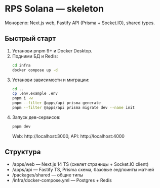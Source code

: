 # RPS Solana — skeleton

Монорепо: Next.js web, Fastify API (Prisma + Socket.IO), shared types.

## Быстрый старт
1) Установи pnpm 9+ и Docker Desktop.
2) Подними БД и Redis:
   ```bash
   cd infra
   docker compose up -d
   ```
3) Установи зависимости и миграции:
   ```bash
   cd ..
   cp .env.example .env
   pnpm i -w
   pnpm --filter @apps/api prisma generate
   pnpm --filter @apps/api prisma migrate dev --name init
   ```
4) Запуск дев-сервисов:
   ```bash
   pnpm dev
   ```
   Web: http://localhost:3000, API: http://localhost:4000

## Структура
- /apps/web — Next.js 14 TS (скелет страницы + Socket.IO client)
- /apps/api — Fastify TS, Prisma схема, базовые эндпоинты матчей
- /packages/shared — общие типы
- /infra/docker-compose.yml — Postgres + Redis


